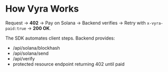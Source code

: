 # How Vyra Works

Request → **402** → Pay on Solana → Backend verifies → Retry with `x-vyra-paid:true` → **200 OK**.

The SDK automates client steps. Backend provides:
- /api/solana/blockhash
- /api/solana/send
- /api/verify
- protected resource endpoint returning 402 until paid
